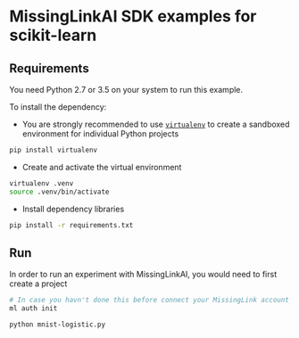 # MissingLinkAI SDK examples for scikit-learn

## Requirements

You need Python 2.7 or 3.5 on your system to run this example.

To install the dependency:
- You are strongly recommended to use [`virtualenv`](https://virtualenv.pypa.io/en/stable/) to create a sandboxed environment for individual Python projects
```bash
pip install virtualenv
```

- Create and activate the virtual environment
```bash
virtualenv .venv
source .venv/bin/activate
```

- Install dependency libraries
```bash
pip install -r requirements.txt
```

## Run

In order to run an experiment with MissingLinkAI, you would need to first create a
project

```bash
# In case you havn't done this before connect your MissingLink account 
ml auth init

python mnist-logistic.py
```
